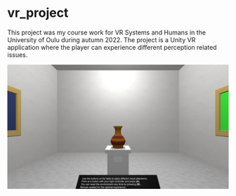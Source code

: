 # vr_project

This project was my course work for VR Systems and Humans in the University of Oulu during autumn 2022.
The project is a Unity VR application where the player can experience different perception related issues.

![](sc.png)
